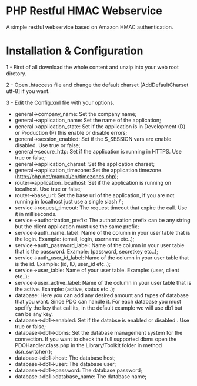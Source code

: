 # PHP Restful HMAC Webservice
A simple restful webservice based on Amazon HMAC authentication.

# Installation & Configuration
1 - First of all download the whole content and unzip into your web root diretory.

2 - Open .htaccess file and change the default charset [AddDefaultCharset utf-8] if you want.

3 - Edit the Config.xml file with your options.

- general->company_name: Set the company name;
- general->application_name: Set the name of the application;
- general->application_state: Set if the application is in Development (D) or Production (P) this enable or disable errors;
- general->session_enabled: Set if the $_SESSION vars are enable disabled. Use true or false;
- general->secure_http: Set if the application is running in HTTPS. Use true or false;
- general->application_charset: Set the application charset;
- general->application_timezone: Set the application timezone. (http://php.net/manual/en/timezones.php);
- router->application_localhost: Set if the application is running on localhost. Use true or false;
- router->base_url: Set the base url of the application, if you are not running in localhost just use a single slash / ;
- service->request_timeout: The request timeout that expire the call. Use it in milliseconds.
- service->authorization_prefix: The authorization prefix can be any string but the client application must use the same prefix;
- service->auth_name_label: Name of the column in your user table that is the login. Example: (email, login, username etc..);
- service->auth_password_label: Name of the column in your user table that is the password. Example: (password, secretkey etc..);
- service->auth_user_id_label: Name of the column in your user table that is the id. Example: (id, ID, user_id etc..);
- service->user_table: Name of your user table. Example: (user, client etc..);
- service->user_active_label: Name of the column in your user table that is the active. Example: (active, status etc..);
- database: Here you can add any desired amount and types of database that you want. Since PDO can handle it. For each database you must spefify the key that call its, in the default example we will use db1 but can be any key.
- database->db1->enabled: Set if the databse is enabled or disabled . Use true or false;
- database->db1->dbms: Set the database management system for the connection. If you want to check the full supported dbms open the PDOHandler.class.php in the Library/Toolkit folder in method dsn_switcher();
- database->db1->host: The database host;
- database->db1->user: The database user;
- database->db1->password: The database password;
- database->db1->database_name: The database name;


